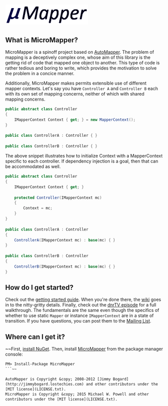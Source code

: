![&mu; Mapper](docs/micro-mapper-logo.png?raw=true "&mu; Mapper")
================================

What is MicroMapper?
--------------------------------
MicroMapper is a spinoff project based on [AutoMapper]( http://github.com/AutoMapper/AutoMapper/). The problem of mapping is a deceptively complex one, whose aim of this library is the getting rid of code that mapped one object to another. This type of code is rather tedious and boring to write, which provides the motivation to solve the problem in a concice manner.

Additionally, MicroMapper makes permits extensible use of different mapper contexts. Let's say you have ``Controller A`` and ``Controller B`` each with its own set of mapping concerns, neither of which with shared mapping concerns.

```C#
public abstract class Controller
{
    IMapperContext Context { get; } = new MapperContext();
}

public class ControllerA : Controller { }

public class ControllerB : Controller { }
```

The above snippet illustrates how to initialize Context with a MapperContext specific to each controller. If dependency injection is a goal, then that can be accommodated as well.

```C#
public abstract class Controller
{
    IMapperContext Context { get; }

    protected Controller(IMapperContext mc)
    {
        Context = mc;
    }
}

public class ControllerA : Controller
{
    ControllerA(IMapperContext mc) : base(mc) { }
}

public class ControllerB : Controller
{
    ControllerB(IMapperContext mc) : base(mc) { }
}
```

How do I get started?
--------------------------------
Check out the [getting started guide](http://github.com/mwpowellhtx/MicroMapper/wiki/Getting-started). When you're done there, the [wiki](http://github.com/mwpowellhtx/MicroMapper/wiki) goes in to the nitty-gritty details. Finally, check out the [dnrTV episode](http://www.dnrtv.com/default.aspx?showNum=155) for a full walkthrough. The fundamentals are the same even though the specifics of whether to use static ```Mapper``` or instance ``IMapperContext`` are in a state of transition. If you have questions, you can post them to the [Mailing List](http://groups.google.com/group/micromapper-users).

Where can I get it?
--------------------------------
~~First, [install NuGet](http://docs.nuget.org/docs/start-here/installing-nuget). Then, install [MicroMapper](https://www.nuget.org/packages/MicroMapper/) from the package manager console:

```
PM> Install-Package MicroMapper
```~~

AutoMapper is Copyright &copy; 2008-2012 [Jimmy Bogard](http://jimmybogard.lostechies.com) and other contributors under the [MIT license](LICENSE.txt).
MicroMapper is Copyright &copy; 2015 Michael W. Powell and other contributors under the [MIT license](LICENSE.txt).
